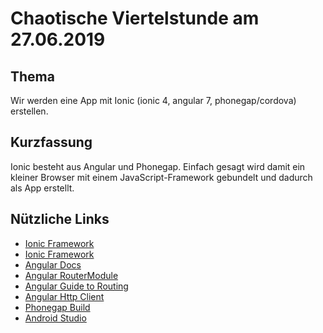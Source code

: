 # Chaotische Viertelstunde am 27.06.2019

## Thema

Wir werden eine App mit Ionic (ionic 4, angular 7, phonegap/cordova) erstellen.

## Kurzfassung

Ionic besteht aus Angular und Phonegap. Einfach gesagt wird damit ein kleiner Browser mit einem JavaScript-Framework gebundelt und dadurch als App erstellt.

## Nützliche Links

* [Ionic Framework](https://ionicframework.com/)
* [Ionic Framework](https://ionicframework.com/)
* [Angular Docs](https://angular.io/)
* [Angular RouterModule](https://angular.io/api/router/RouterModule)
* [Angular Guide to Routing](https://angular.io/guide/router)
* [Angular Http Client](https://angular.io/guide/http)
* [Phonegap Build](https://build.phonegap.com/)
* [Android Studio](https://developer.android.com/studio/install)


